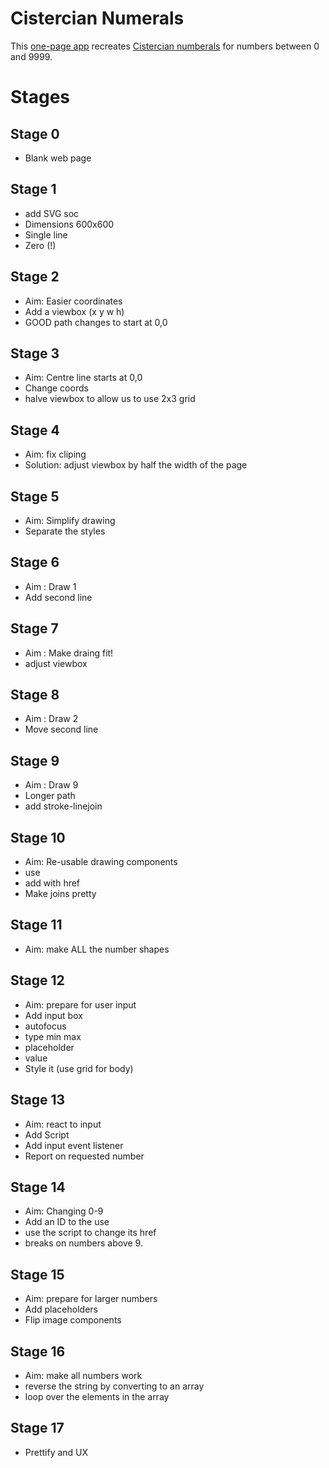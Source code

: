 # Cistercian Numerals
This [one-page app](https://portsoc.github.io/cnum/) recreates [Cistercian numberals](https://en.wikipedia.org/wiki/Cistercian_numerals) for numbers between 0 and 9999.

# Stages

## Stage 0
* Blank web page

## Stage 1
* add SVG soc
* Dimensions 600x600
* Single line
* Zero (!)

## Stage 2
* Aim: Easier coordinates
* Add a viewbox (x y w h)
* GOOD path changes to start at 0,0

## Stage 3
* Aim: Centre line starts at 0,0
* Change coords
* halve viewbox to allow us to use 2x3 grid

## Stage 4
* Aim: fix cliping
* Solution: adjust viewbox by half the width of the page

## Stage 5
* Aim: Simplify drawing
* Separate the styles

## Stage 6
* Aim : Draw 1
* Add second line

## Stage 7
* Aim : Make draing fit!
* adjust viewbox

## Stage 8
* Aim : Draw 2
* Move second line

## Stage 9
* Aim : Draw 9
* Longer path
* add stroke-linejoin

## Stage 10
* Aim: Re-usable drawing components
* use <defs>
* add <use> with href
* Make joins pretty

## Stage 11
* Aim: make ALL the number shapes

## Stage 12
* Aim: prepare for user input
* Add input box
* autofocus
* type min max
* placeholder
* value
* Style it (use grid for body)

## Stage 13
* Aim: react to input
* Add Script
* Add input event listener
* Report on requested number

## Stage 14
* Aim: Changing 0-9
* Add an ID to the use
* use the script to change its href
* breaks on numbers above 9.

## Stage 15
* Aim: prepare for larger numbers
* Add placeholders
* Flip image components

## Stage 16
* Aim: make all numbers work
* reverse the string by converting to an array
* loop over the elements in the array

## Stage 17
* Prettify and UX








